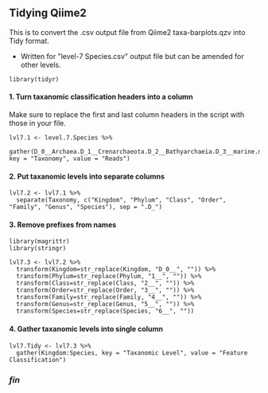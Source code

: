 ## Tidying Qiime2

This is to convert the .csv output file from Qiime2 taxa-barplots.qzv into Tidy format.

* Written for "level-7 Species.csv" output file but can be amended for other levels.

```{r}
library(tidyr)
```

#### 1. Turn taxanomic classification headers into a column

Make sure to replace the first and last column headers in the script with those in your file.

```{r}
lvl7.1 <- level.7.Species %>%
  gather(D_0__Archaea.D_1__Crenarchaeota.D_2__Bathyarchaeia.D_3__marine.metagenome.D_4__marine.metagenome.D_5__marine.metagenome.D_6__marine.metagenome:Unassigned.__.__.__.__.__.__, key = "Taxonomy", value = "Reads")
```

#### 2. Put taxanomic levels into separate columns

```{r}
lvl7.2 <- lvl7.1 %>%
  separate(Taxonomy, c("Kingdom", "Phylum", "Class", "Order", "Family", "Genus", "Species"), sep = ".D_")
```

#### 3. Remove prefixes from names

```{r}
library(magrittr)
library(stringr)
```

```{r}
lvl7.3 <- lvl7.2 %>%
  transform(Kingdom=str_replace(Kingdom, "D_0__", "")) %>%
  transform(Phylum=str_replace(Phylum, "1__", "")) %>%
  transform(Class=str_replace(Class, "2__", "")) %>%
  transform(Order=str_replace(Order, "3__", "")) %>%
  transform(Family=str_replace(Family, "4__", "")) %>%
  transform(Genus=str_replace(Genus, "5__", "")) %>%
  transform(Species=str_replace(Species, "6__", ""))
```
#### 4. Gather taxanomic levels into single column

```{r}
lvl7.Tidy <- lvl7.3 %>%
  gather(Kingdom:Species, key = "Taxanomic Level", value = "Feature Classification")
```

### *fin*
